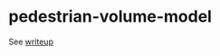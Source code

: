 pedestrian-volume-model
=======================

See [writeup](https://gist.github.com/ericfischer/6f0e7cdf3dfa9f7062a8)
